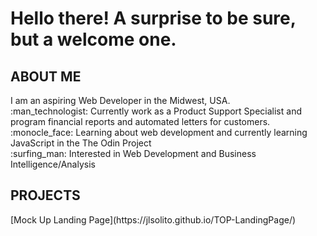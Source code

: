 <h1> Hello there! A surprise to be sure, but a welcome one. </h1>

<h2> ABOUT ME </h2>
I am an aspiring Web Developer in the Midwest, USA.
<br>
:man_technologist: Currently work as a Product Support Specialist and program financial reports and automated letters for customers.
<br>
:monocle_face: Learning about web development and currently learning JavaScript in the The Odin Project
<br>
:surfing_man: Interested in Web Development and Business Intelligence/Analysis
<br>

<h2> PROJECTS </h2>
[Mock Up Landing Page](https://jlsolito.github.io/TOP-LandingPage/)




